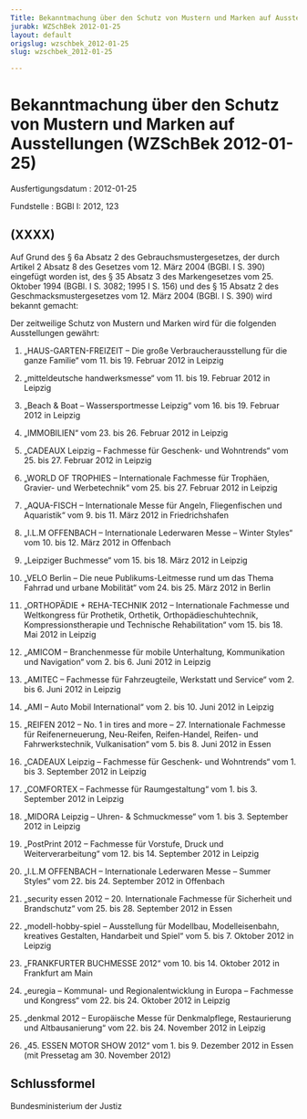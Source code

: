 ```yaml
---
Title: Bekanntmachung über den Schutz von Mustern und Marken auf Ausstellungen
jurabk: WZSchBek 2012-01-25
layout: default
origslug: wzschbek_2012-01-25
slug: wzschbek_2012-01-25

---
```


# Bekanntmachung über den Schutz von Mustern und Marken auf Ausstellungen (WZSchBek 2012-01-25)

Ausfertigungsdatum
:   2012-01-25

Fundstelle
:   BGBl I: 2012, 123

## (XXXX)

Auf Grund des § 6a Absatz 2 des Gebrauchsmustergesetzes, der durch
Artikel 2 Absatz 8 des Gesetzes vom 12. März 2004 (BGBl. I S. 390)
eingefügt worden ist, des § 35 Absatz 3 des Markengesetzes vom 25.
Oktober 1994 (BGBl. I S. 3082; 1995 I S. 156) und des § 15 Absatz 2
des Geschmacksmustergesetzes vom 12. März 2004 (BGBl. I S. 390) wird
bekannt gemacht:

Der zeitweilige Schutz von Mustern und Marken wird für die folgenden
Ausstellungen gewährt:

1.  „HAUS-GARTEN-FREIZEIT – Die große Verbraucherausstellung für die ganze
    Familie“
    vom 11. bis 19. Februar 2012 in Leipzig


2.  „mitteldeutsche handwerksmesse“
    vom 11. bis 19. Februar 2012 in Leipzig


3.  „Beach & Boat – Wassersportmesse Leipzig“
    vom 16. bis 19. Februar 2012 in Leipzig


4.  „IMMOBILIEN“
    vom 23. bis 26. Februar 2012 in Leipzig


5.  „CADEAUX Leipzig – Fachmesse für Geschenk- und Wohntrends“
    vom 25. bis 27. Februar 2012 in Leipzig


6.  „WORLD OF TROPHIES – Internationale Fachmesse für Trophäen, Gravier-
    und Werbetechnik“
    vom 25. bis 27. Februar 2012 in Leipzig


7.  „AQUA-FISCH – Internationale Messe für Angeln, Fliegenfischen und
    Aquaristik“
    vom 9. bis 11. März 2012 in Friedrichshafen


8.  „I.L.M OFFENBACH – Internationale Lederwaren Messe – Winter Styles“
    vom 10. bis 12. März 2012 in Offenbach


9.  „Leipziger Buchmesse“
    vom 15. bis 18. März 2012 in Leipzig


10. „VELO Berlin – Die neue Publikums-Leitmesse rund um das Thema Fahrrad
    und urbane Mobilität“
    vom 24. bis 25. März 2012 in Berlin


11. „ORTHOPÄDIE + REHA-TECHNIK 2012 – Internationale Fachmesse und
    Weltkongress für Prothetik, Orthetik, Orthopädieschuhtechnik,
    Kompressionstherapie und Technische Rehabilitation“
    vom 15. bis 18. Mai 2012 in Leipzig


12. „AMICOM – Branchenmesse für mobile Unterhaltung, Kommunikation und
    Navigation“
    vom 2. bis 6. Juni 2012 in Leipzig


13. „AMITEC – Fachmesse für Fahrzeugteile, Werkstatt und Service“
    vom 2. bis 6. Juni 2012 in Leipzig


14. „AMI – Auto Mobil International“
    vom 2. bis 10. Juni 2012 in Leipzig


15. „REIFEN 2012 – No. 1 in tires and more – 27. Internationale Fachmesse
    für Reifenerneuerung, Neu-Reifen, Reifen-Handel, Reifen- und
    Fahrwerkstechnik, Vulkanisation“
    vom 5. bis 8. Juni 2012 in Essen


16. „CADEAUX Leipzig – Fachmesse für Geschenk- und Wohntrends“
    vom 1. bis 3. September 2012 in Leipzig


17. „COMFORTEX – Fachmesse für Raumgestaltung“
    vom 1. bis 3. September 2012 in Leipzig


18. „MIDORA Leipzig – Uhren- & Schmuckmesse“
    vom 1. bis 3. September 2012 in Leipzig


19. „PostPrint 2012 – Fachmesse für Vorstufe, Druck und
    Weiterverarbeitung“
    vom 12. bis 14. September 2012 in Leipzig


20. „I.L.M OFFENBACH – Internationale Lederwaren Messe – Summer Styles“
    vom 22. bis 24. September 2012 in Offenbach


21. „security essen 2012 – 20. Internationale Fachmesse für Sicherheit und
    Brandschutz“
    vom 25. bis 28. September 2012 in Essen


22. „modell-hobby-spiel – Ausstellung für Modellbau, Modelleisenbahn,
    kreatives Gestalten, Handarbeit und Spiel“
    vom 5. bis 7. Oktober 2012 in Leipzig


23. „FRANKFURTER BUCHMESSE 2012“
    vom 10. bis 14. Oktober 2012 in Frankfurt am Main


24. „euregia – Kommunal- und Regionalentwicklung in Europa – Fachmesse und
    Kongress“
    vom 22. bis 24. Oktober 2012 in Leipzig


25. „denkmal 2012 – Europäische Messe für Denkmalpflege, Restaurierung und
    Altbausanierung“
    vom 22. bis 24. November 2012 in Leipzig


26. „45. ESSEN MOTOR SHOW 2012“
    vom 1. bis 9. Dezember 2012 in Essen
    (mit Pressetag am 30. November 2012)

## Schlussformel

Bundesministerium der Justiz

